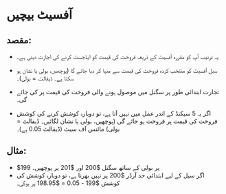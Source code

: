 # **آفسیٹ بیچیں**

## مقصد: 

- یہ ترتیب آپ کو مقررہ آفسیٹ کے ذریعہ فروخت کی قیمت کو ایڈجسٹ کرنے کی اجازت دیتی ہے۔ 
- سیل آفسیٹ کو منتخب کردہ فروخت کی قیمت سے منہا کر دیا جائے گا (پوچھیں، بولی یا نشان ہو سکتا ہے۔ ڈیفالٹ = بولی)۔

- تجارت ابتدائی طور پر سگنل میں موصول ہونے والی فروخت کی قیمت پر کی جائے گی۔ 
- اگر یہ 5 سیکنڈ کے اندر عمل میں نہیں آتا ہے، تو دوبارہ کوشش کرنے کی کوشش فروخت کی قیمت پر فروخت ہو جائے گی (پوچھیں، بولی یا نشان لگائیں۔ ڈیفالٹ = بولی) مائنس آف سیٹ (ڈیفالٹ 0.05 ہے)۔ 

## مثال:

- $199 پر بولی کے ساتھ سگنل $200 اور $201 پر پوچھیں۔ 
- اگر سیل کے لیے ابتدائی حد آرڈر $200 پر نہیں بھرتا ہے، تو دوبارہ کوشش کی کوشش $199 - 0.05 = $198.95 پر ہوگی۔
